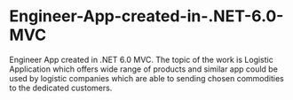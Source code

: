 # Engineer-App-created-in-.NET-6.0-MVC
Engineer App created in .NET 6.0 MVC. The topic of the work is Logistic Application which offers wide range of products and similar app could be used by logistic companies which are able to sending chosen commodities to the dedicated customers.

